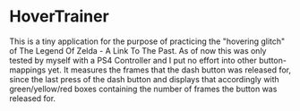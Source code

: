 # HoverTrainer
This is a tiny application for the purpose of practicing the "hovering glitch" of The Legend Of Zelda - A Link To The Past.  As of now this was only tested by myself with a PS4 Controller and I put no effort into other button-mappings yet.  It measures the frames that the dash button was released for, since the last press of the dash button and displays that accordingly with green/yellow/red boxes containing the number of frames the button was released for.
